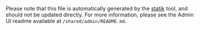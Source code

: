 Please note that this file is automatically generated by the
[statik](https://github.com/rakyll/statik) tool, and should not be
updated directly. For more information, please see the Admin UI readme
available at `/shared/admin/README.md`.
